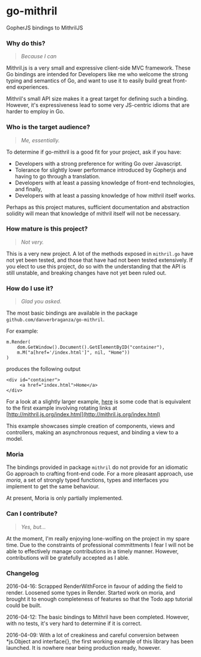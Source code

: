 # go-mithril
GopherJS bindings to MithrilJS

### Why do this?
> *Because I can*

Mithril.js is a very small and expressive client-side MVC framework. These Go
bindings are intended for Developers like me who welcome the strong typing and
semantics of Go, and want to use it to easily build great front-end experiences.

Mithril's small API size makes it a great target for defining such a binding.
However, it's expressiveness lead to some very JS-centric idioms that are harder
to employ in Go.

### Who is the target audience?

> *Me, essentially.*

To determine if go-mithril is a good fit for your project, ask if you have:

* Developers with a strong preference for writing Go over Javascript.
* Tolerance for slightly lower performance introduced by Gopherjs and having to
  go through a translation.
* Developers with at least a passing knowledge of front-end technologies, and
  finally,
* Developers with at least a passing knowledge of how mithril itself works.

Perhaps as this project matures, sufficient documentation and abstraction solidity
will mean that knowledge of mithril itself will not be necessary.

### How mature is this project?
> *Not very.*

This is a very new project. A lot of the methods exposed in `mithril.go` have
not yet been tested, and those that have had not been tested extensively. If you
elect to use this project, do so with the understanding that the API is still
unstable, and breaking changes have not yet been ruled out.

### How do I use it?
> *Glad you asked.*

The most basic bindings are available in the package
`github.com/danverbraganza/go-mithril`.

For example:

```
m.Render(
    dom.GetWindow().Document().GetElementByID("container"),
    m.M("a[href='/index.html']", nil, "Home"))
)
```

produces the following output

```
<div id="container">
     <a href="index.html">Home</a>
</div>
```

For a look at a slightly larger example,
[here](https://github.com/danverbraganza/go-mithril/blob/master/examples/linkrotor/linkrotor.go)
is some code that is equivalent to the first example involving rotating links at
[http://mithril.js.org/index.html](http://mithril.js.org/index.html)

This example showcases simple creation of components, views and controllers,
making an asynchronous request, and binding a view to a model.

### Moria

The bindings provided in package `mithril` do not provide for an idiomatic Go
approach to crafting front-end code. For a more pleasant approach, use *moria*,
a set of strongly typed functions, types and interfaces you implement to get the
same behaviour.

At present, Moria is only partially implemented.

### Can I contribute?
> *Yes, but...*

At the moment, I'm really enjoying lone-wolfing on the project in my spare time.
Due to the constraints of professional committments I fear I will not be able to
effectively manage contributions in a timely manner. However, contributions will
be gratefully accepted as I able.

### Changelog

2016-04-16: Scrapped RenderWithForce in favour of adding the field to render.
Loosened some types in Render. Started work on moria, and brought it to enough
completeness of features so that the Todo app tutorial could be built.

2016-04-12: The basic bindings to Mithril have been completed. However, with no
tests, it's very hard to determine if it is correct.

2016-04-09: With a lot of creakiness and careful conversion between *js.Object
and interface{}, the first working example of this library has been launched. It
is nowhere near being production ready, however.
